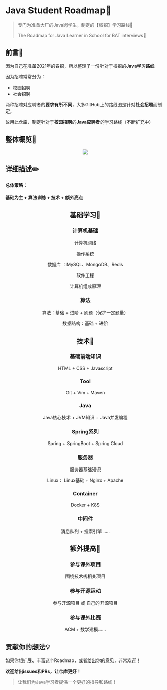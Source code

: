 # Java Student Roadmap🚗
> 专门为准备大厂的Java岗学生，制定的【校招】学习路线🚗
>
> The Roadmap for Java Learner in School for  BAT interviews🚗

## 前言💬

因为自己在准备2021年的春招，所以整理了一份针对于校招的**Java学习路线**

因为招聘常常分为：

+ 校园招聘
+ 社会招聘

两种招聘对应聘者的**要求有所不同**，大多GitHub上的路线图是针对**社会招聘**而制定，

故用此仓库，制定针对于**校园招聘**的**Java应聘者**的学习路线（不断扩充中）

## 整体概览👀



<div align="center">
  <img src="http://picreso.oss-cn-beijing.aliyuncs.com/roadmaps.png">
</div>

## 详细描述✏️

#### 总体策略：

**基础为主 + 算法训练 + 技术 + 额外亮点**

<div align="center">

## 基础学习🌲

### 计算机基础

计算机网络 

操作系统 

数据库 ：MySQL、MongoDB、Redis

软件工程 

计算机组成原理

### 算法

算法：基础 + 进阶 + 刷题（保护一定题量）

数据结构：基础 + 进阶

## 技术🌲

### 基础前端知识

HTML + CSS + Javascript

### Tool

Git + Vim + Maven

### Java

Java核心技术 + JVM知识 + Java并发编程

### Spring系列

Spring + SpringBoot + Spring Cloud

### 服务器

服务器基础知识

Linux： Linux基础 +  Nginx + Apache

### Container

Docker + K8S

### 中间件

消息队列 + 搜索引擎 .....

## 额外提高🎄

### 参与课外项目

围绕技术栈相关项目

### 参与开源运动

参与开源项目 或 自己的开源项目

### 参与课外比赛

ACM + 数学建模......

</div>

## 贡献你的想法💡

如果你想扩展、丰富这个Roadmap，或者给出你的意见，非常欢迎！

**欢迎给出issues和PRs，让仓库更好！**

> 让我们为Java学习者提供一个更好的指导和路线！